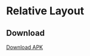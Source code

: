 # Relative Layout

## Download
[Download APK](https://github.com/nuraziz1344/PPPB_02_RelativeLayout/releases)